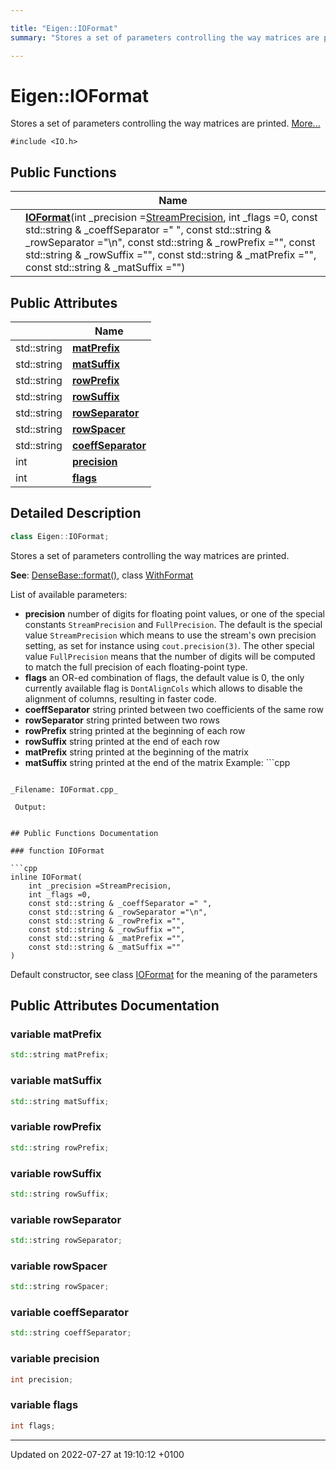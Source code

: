 ```yaml
---

title: "Eigen::IOFormat"
summary: "Stores a set of parameters controlling the way matrices are printed. "

---
```


# Eigen::IOFormat



Stores a set of parameters controlling the way matrices are printed.  [More...](#detailed-description)


`#include <IO.h>`

## Public Functions

|                | Name           |
| -------------- | -------------- |
| | **[IOFormat](http://example.org/classes/structeigen_1_1ioformat/#function-ioformat)**(int _precision =<a href="http://example.org/namespaces/namespaceeigen/#enumvalue-streamprecision">StreamPrecision</a>, int _flags =0, const std::string & _coeffSeparator =" ", const std::string & _rowSeparator ="\n", const std::string & _rowPrefix ="", const std::string & _rowSuffix ="", const std::string & _matPrefix ="", const std::string & _matSuffix ="") |

## Public Attributes

|                | Name           |
| -------------- | -------------- |
| std::string | **[matPrefix](http://example.org/classes/structeigen_1_1ioformat/#variable-matprefix)**  |
| std::string | **[matSuffix](http://example.org/classes/structeigen_1_1ioformat/#variable-matsuffix)**  |
| std::string | **[rowPrefix](http://example.org/classes/structeigen_1_1ioformat/#variable-rowprefix)**  |
| std::string | **[rowSuffix](http://example.org/classes/structeigen_1_1ioformat/#variable-rowsuffix)**  |
| std::string | **[rowSeparator](http://example.org/classes/structeigen_1_1ioformat/#variable-rowseparator)**  |
| std::string | **[rowSpacer](http://example.org/classes/structeigen_1_1ioformat/#variable-rowspacer)**  |
| std::string | **[coeffSeparator](http://example.org/classes/structeigen_1_1ioformat/#variable-coeffseparator)**  |
| int | **[precision](http://example.org/classes/structeigen_1_1ioformat/#variable-precision)**  |
| int | **[flags](http://example.org/classes/structeigen_1_1ioformat/#variable-flags)**  |

## Detailed Description

```cpp
class Eigen::IOFormat;
```

Stores a set of parameters controlling the way matrices are printed. 

**See**: <a href="http://example.org/classes/classeigen_1_1densebase/#function-format">DenseBase::format()</a>, class <a href="http://example.org/classes/classeigen_1_1withformat/">WithFormat</a>

List of available parameters:

* **precision** number of digits for floating point values, or one of the special constants <code>StreamPrecision</code> and <code>FullPrecision</code>. The default is the special value <code>StreamPrecision</code> which means to use the stream's own precision setting, as set for instance using <code>cout.precision(3)</code>. The other special value <code>FullPrecision</code> means that the number of digits will be computed to match the full precision of each floating-point type.
* **flags** an OR-ed combination of flags, the default value is 0, the only currently available flag is <code>DontAlignCols</code> which allows to disable the alignment of columns, resulting in faster code.
* **coeffSeparator** string printed between two coefficients of the same row
* **rowSeparator** string printed between two rows
* **rowPrefix** string printed at the beginning of each row
* **rowSuffix** string printed at the end of each row
* **matPrefix** string printed at the beginning of the matrix
* **matSuffix** string printed at the end of the matrix
Example: ```cpp

```

_Filename: IOFormat.cpp_

 Output: 

```
```

## Public Functions Documentation

### function IOFormat

```cpp
inline IOFormat(
    int _precision =StreamPrecision,
    int _flags =0,
    const std::string & _coeffSeparator =" ",
    const std::string & _rowSeparator ="\n",
    const std::string & _rowPrefix ="",
    const std::string & _rowSuffix ="",
    const std::string & _matPrefix ="",
    const std::string & _matSuffix =""
)
```


Default constructor, see class <a href="http://example.org/classes/structeigen_1_1ioformat/">IOFormat</a> for the meaning of the parameters 


## Public Attributes Documentation

### variable matPrefix

```cpp
std::string matPrefix;
```


### variable matSuffix

```cpp
std::string matSuffix;
```


### variable rowPrefix

```cpp
std::string rowPrefix;
```


### variable rowSuffix

```cpp
std::string rowSuffix;
```


### variable rowSeparator

```cpp
std::string rowSeparator;
```


### variable rowSpacer

```cpp
std::string rowSpacer;
```


### variable coeffSeparator

```cpp
std::string coeffSeparator;
```


### variable precision

```cpp
int precision;
```


### variable flags

```cpp
int flags;
```


-------------------------------

Updated on 2022-07-27 at 19:10:12 +0100